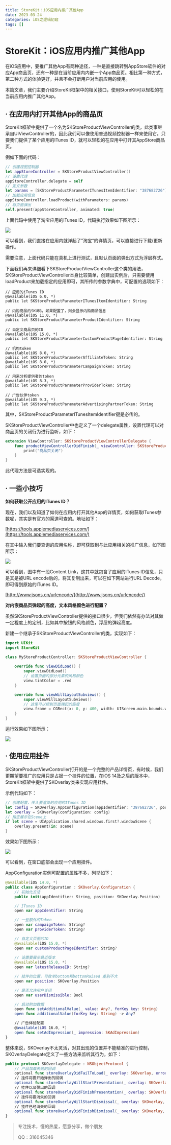 ```yaml
---
title: StoreKit：iOS应用内推广其他App
date: 2023-03-24
categories: iOS之逻辑初窥
tags: []
---
```

# StoreKit：iOS应用内推广其他App

在iOS应用中，要推广其他App有两种途径，一种是直接跳转到AppStore软件的对应App商品页，还有一种是在当前应用内内嵌一个App商品页。相比第一种方式，第二种方式的体验更好，并且不会打断用户对当前应用的使用。

本篇文章，我们主要介绍StoreKit框架中的相关接口，使用StoreKit可以轻松的在当前应用内推广其他App。

## · 在应用内打开其他App的商品页

StoreKit框架中提供了一个名为SKStoreProductViewController的类，此类事继承自UIViewController的，因此我们可以像使用普通视频控制器一样来使用它。只要我们提供了某个应用的ITunes ID，就可以轻松的在应用中打开其AppStore商品页。

例如下面的代码：

```swift
// 创建视图控制器
let appStoreController = SKStoreProductViewController()
// 设置代理
appStoreController.delegate = self
// 定义参数
let params = [SKStoreProductParameterITunesItemIdentifier: "387682726"]
// 加载应用信息
appStoreController.loadProduct(withParameters: params)
// 将页面弹出
self.present(appStoreController, animated: true)
```

上面代码中使用了淘宝应用的ITunes ID，代码执行效果如下图所示：

![](https://oscimg.oschina.net/oscnet/up-34a7598fbde2a3c18a283b104507c952025.jpg)

可以看到，我们直接在应用内就弹起了”淘宝“的详情页，可以直接进行下载/更新操作。

需要注意，上面代码只能在真机上进行测试，且默认页面的弹出方式为浮层样式。

下面我们再来详细看下SKStoreProductViewController这个类的用法，SKStoreProductViewController本身比较简单，创建出实例后，只需要使用loadProduct来加载指定的应用即可，其所传的参数字典中，可配置的选项如下：

```
// 应用的iTunes ID 
@available(iOS 6.0, *)
public let SKStoreProductParameterITunesItemIdentifier: String

// 内购商品的SKU码，如果配置了，则会显示内购商品信息 
@available(iOS 11.0, *)
public let SKStoreProductParameterProductIdentifier: String

// 自定义商品页的ID
@available(iOS 15.0, *)
public let SKStoreProductParameterCustomProductPageIdentifier: String

// 机构token
@available(iOS 8.0, *)
public let SKStoreProductParameterAffiliateToken: String
@available(iOS 8.0, *)
public let SKStoreProductParameterCampaignToken: String

// 用来分析提供者的token
@available(iOS 8.3, *)
public let SKStoreProductParameterProviderToken: String

// 广告伙伴token
@available(iOS 9.3, *)
public let SKStoreProductParameterAdvertisingPartnerToken: String

```

其中，SKStoreProductParameterITunesItemIdentifier键是必传的。

SKStoreProductViewController中也定义了一个delegate属性，设置代理可以对商品页的关闭行为进行监听，如下：

```swift
extension ViewController: SKStoreProductViewControllerDelegate {
    func productViewControllerDidFinish(_ viewController: SKStoreProductViewController) {
        print("商品页关闭")
    }
}
```

此代理方法是可选实现的。

## · 一些小技巧

**如何获取公开应用的ITunes ID？**

现在，我们以及知道了如何在应用内打开其他App的详情页，如何获取ITunes参数呢，其实是有官方的渠道可查的。地址如下：

[https://tools.applemediaservices.com/](https://tools.applemediaservices.com/)

在其中输入我们要查询的应用名称，即可获取到与此应用相关的推广信息，如下图所示：

![](https://oscimg.oschina.net/oscnet/up-129895be3727732e459adaec12ea8d79b2e.png)

可以看到，图中有一段Content Link，这其中就包含了应用的ITunes ID信息，只是其是被URL encode后的，将其复制出来，可以在如下网站进行URL Decode，即可得到原始的ITunes ID。

[http://www.jsons.cn/urlencode/](http://www.jsons.cn/urlencode/)

**对内嵌商品页弹起的高度，文本风格颜色进行配置？**

虽然SKStoreProductViewController提供的接口很少，但我们依然有办法对其做一定程度上的定制，比如其中按钮的风格颜色，浮层的弹起高度。

新建一个继承于SKStoreProductViewController的类，实现如下：

```swift
import UIKit
import StoreKit

class MyStoreProductController: SKStoreProductViewController {
    
    override func viewDidLoad() {
        super.viewDidLoad()
        // 设置页面内部分元素的风格颜色
        view.tintColor = .red
    }

    override func viewWillLayoutSubviews() {
        super.viewWillLayoutSubviews()
        // 这里可以控制页面弹起的高度
        view.frame = CGRect(x: 0, y: 400, width: UIScreen.main.bounds.width, height: UIScreen.main.bounds.height - 400)
    }
}

```

运行效果如下图所示：

![](https://oscimg.oschina.net/oscnet/up-41f9f1cf89d98ac4f55c6222ee27a2be7ee.jpg)

## · 使用应用挂件

SKStoreProductViewController打开的是一个完整的产品详情页，有时候，我们更期望要推广的应用只是占据一个挂件的位置，在iOS 14及之后的版本中，StoreKit框架中提供了SKOverlay类来实现应用挂件。

示例代码如下：

```swift
// 创建配置，传入要渲染的应用的ITunes ID
let config = SKOverlay.AppConfiguration(appIdentifier: "387682726", position: .bottom)
let overlay = SKOverlay(configuration: config)
// 指定展示在Scene上
if let scene = UIApplication.shared.windows.first?.windowScene {
    overlay.present(in: scene)
}
```

效果如下图所示：

![](https://oscimg.oschina.net/oscnet/up-337616d5e86d2173af67ef93356d290765f.jpg)

可以看到，在窗口底部会出现一个应用挂件。

AppConfiguration实例可配置的属性不多，列举如下：

```swift
@available(iOS 14.0, *)
public class AppConfiguration : SKOverlay.Configuration {
    // 初始化方法
    public init(appIdentifier: String, position: SKOverlay.Position)

    // ITunes ID
    open var appIdentifier: String

    // 一些额外的Token
    open var campaignToken: String?
    open var providerToken: String?

    // 自定义页面的ID
    @available(iOS 15.0, *)
    open var customProductPageIdentifier: String?
  
    // 设置要展示最近版本
    @available(iOS 15.0, *)
    open var latestReleaseID: String?

    // 挂件的位置，可枚举bottom和bottomRaised 差别不大
    open var position: SKOverlay.Position

    // 是否允许用户关闭
    open var userDismissible: Bool

    // 启动附加数据    
    open func setAdditionalValue(_ value: Any?, forKey key: String)
    open func additionalValue(forKey key: String) -> Any?

    // 广告体验配置
    @available(iOS 16.0, *)
    open func setAdImpression(_ impression: SKAdImpression)
}
```

整体来说，SKOverlay不太灵活，对其出现的位置并不能精准的进行控制，SKOverlayDelegate定义了一些方法来监听其行为，如下：

```swift
public protocol SKOverlayDelegate : NSObjectProtocol {
    // 产品加载失败的回调    
    optional func storeOverlayDidFailToLoad(_ overlay: SKOverlay, error: Error)
    // 挂件将要开始弹出的回调
    optional func storeOverlayWillStartPresentation(_ overlay: SKOverlay, transitionContext: SKOverlay.TransitionContext)
    // 挂件以及弹出的回调
    optional func storeOverlayDidFinishPresentation(_ overlay: SKOverlay, transitionContext: SKOverlay.TransitionContext)
    // 挂件将要消失的回调
    optional func storeOverlayWillStartDismissal(_ overlay: SKOverlay, transitionContext: SKOverlay.TransitionContext)
    // 挂件已经消失的回调
    optional func storeOverlayDidFinishDismissal(_ overlay: SKOverlay, transitionContext: SKOverlay.TransitionContext)
}
```

> 专注技术，懂的热爱，愿意分享，做个朋友
> 
> QQ：316045346